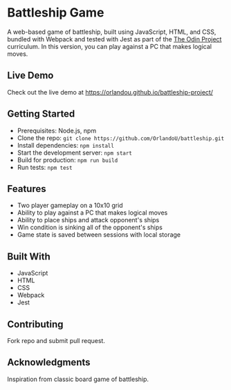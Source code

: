 # Battleship Game
A web-based game of battleship, built using JavaScript, HTML, and CSS, bundled with Webpack and tested with Jest as part of the [The Odin Project](https://www.theodinproject.com) curriculum. In this version, you can play against a PC that makes logical moves.

## Live Demo
Check out the live demo at https://orlandou.github.io/battleship-project/

## Getting Started
- Prerequisites: Node.js, npm
- Clone the repo: `git clone https://github.com/OrlandoU/battleship.git`
- Install dependencies: `npm install`
- Start the development server: `npm start`
- Build for production: `npm run build`
- Run tests: `npm test`

## Features
- Two player gameplay on a 10x10 grid
- Ability to play against a PC that makes logical moves
- Ability to place ships and attack opponent's ships
- Win condition is sinking all of the opponent's ships
- Game state is saved between sessions with local storage

## Built With
- JavaScript
- HTML
- CSS
- Webpack
- Jest

## Contributing
Fork repo and submit pull request.

## Acknowledgments
Inspiration from classic board game of battleship.
